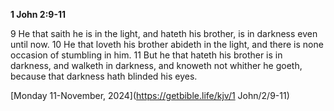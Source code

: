 **1 John 2:9-11**

9 He that saith he is in the light, and hateth his brother, is in darkness even until now. 10 He that loveth his brother abideth in the light, and there is none occasion of stumbling in him. 11 But he that hateth his brother is in darkness, and walketh in darkness, and knoweth not whither he goeth, because that darkness hath blinded his eyes.

[Monday 11-November, 2024](https://getbible.life/kjv/1 John/2/9-11)
